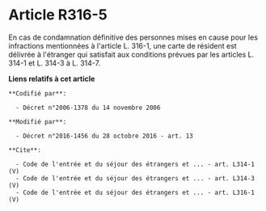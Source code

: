 # Article R316-5

En cas de condamnation définitive des personnes mises en cause pour les infractions mentionnées à l'article L. 316-1, une
carte de résident est délivrée à l'étranger qui satisfait aux conditions prévues par les articles L. 314-1 et L. 314-3 à L.
314-7.

**Liens relatifs à cet article**

	**Codifié par**:

	  - Décret n°2006-1378 du 14 novembre 2006

	**Modifié par**:

	  - Décret n°2016-1456 du 28 octobre 2016 - art. 13

	**Cite**:

	  - Code de l'entrée et du séjour des étrangers et ... - art. L314-1 (V)
	  - Code de l'entrée et du séjour des étrangers et ... - art. L314-3 (V)
	  - Code de l'entrée et du séjour des étrangers et ... - art. L316-1 (V)
